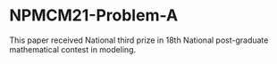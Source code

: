 # NPMCM21-Problem-A
This paper received National third prize in 18th National post-graduate mathematical contest in modeling.
